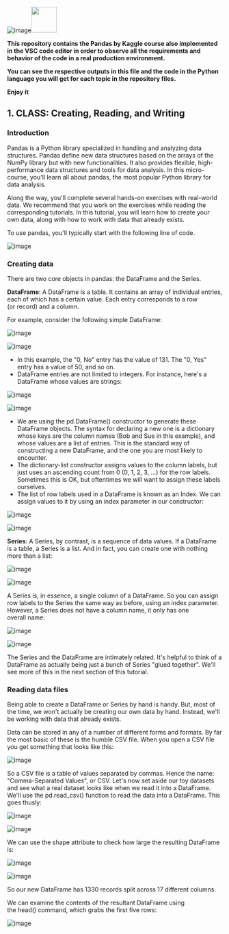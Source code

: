 

![image](https://github.com/CLAREISMO/Pandas-For-Data-Science-/assets/63759427/da26ede4-3224-4e66-8c46-a786ce6d4bb6)<img src="https://media.tenor.com/Nk6wJhshPaMAAAAi/dm4uz3-foekoe.gif" width="60px">


**This repository contains the Pandas by Kaggle course also implemented in the VSC code editor in order to observe all the requirements and behavior of the code in a real production environment.**

**You can see the respective outputs in this file and the code in the Python language you will get for each topic in the repository files.**

**Enjoy it**




## **1. CLASS: Creating, Reading, and Writing**

### **Introduction**

Pandas is a Python library specialized in handling and analyzing data structures. Pandas define new data structures based on the arrays of the NumPy library but with new functionalities. It also provides flexible, high-performance data structures and tools for data analysis. In this micro-course, you'll learn all about pandas, the most popular Python library for data analysis.

Along the way, you'll complete several hands-on exercises with real-world data. We recommend that you work on the exercises while reading the corresponding tutorials. In this tutorial, you will learn how to create your own data, along with how to work with data that already exists.

To use pandas, you'll typically start with the following line of code.

![image](https://github.com/CLAREISMO/Pandas-For-Data-Science-/assets/63759427/7f4f2ee2-79ad-4a69-9c3b-4792e04f12eb)


### **Creating data**
There are two core objects in pandas: the DataFrame and the Series.

**DataFrame**: A DataFrame is a table. It contains an array of individual entries, each of which has a certain value. Each entry corresponds to a row (or record) and a column.
																				
For example, consider the following simple DataFrame:

![image](https://github.com/CLAREISMO/Pandas-For-Data-Science-/assets/63759427/2123b696-743f-42ed-92ea-4393907974ce)

![image](https://github.com/CLAREISMO/Pandas-For-Data-Science-/assets/63759427/8ddda458-53d8-4c2d-8869-775c577ac922)


+ In this example, the "0, No" entry has the value of 131. The "0, Yes" entry has a value of 50, and so on. 
+ DataFrame entries are not limited to integers. For instance, here's a DataFrame whose values are strings:

![image](https://github.com/CLAREISMO/Pandas-For-Data-Science-/assets/63759427/9d4f3357-bdda-4d08-b0f1-ac064756377c)

![image](https://github.com/CLAREISMO/Pandas-For-Data-Science-/assets/63759427/8537ddeb-3de3-4140-8247-ec77f88fc757)

+ We are using the pd.DataFrame() constructor to generate these DataFrame objects. The syntax for declaring a new one is a dictionary whose keys are the column names (Bob and Sue in this example), and whose values are a list of entries. This is the standard way of constructing a new DataFrame, and the one you are most likely to encounter.
+ The dictionary-list constructor assigns values to the column labels, but just uses an ascending count from 0 (0, 1, 2, 3, ...) for the row labels. Sometimes this is OK, but oftentimes we will want to assign these labels ourselves.
+ The list of row labels used in a DataFrame is known as an Index. We can assign values to it by using an index parameter in our constructor:

![image](https://github.com/CLAREISMO/Pandas-For-Data-Science-/assets/63759427/af0a6495-adb2-4242-9b87-5785da65dc2c)

![image](https://github.com/CLAREISMO/Pandas-For-Data-Science-/assets/63759427/bd83f202-acb0-4766-8206-6785bc5ffc73)

**Series**: A Series, by contrast, is a sequence of data values. If a DataFrame is a table, a Series is a list. And in fact, you can create one with nothing more than a list:

![image](https://github.com/CLAREISMO/Pandas-For-Data-Science-/assets/63759427/2eeed9bc-fb9d-43a7-bc1d-457199a1e5c2)

![image](https://github.com/CLAREISMO/Pandas-For-Data-Science-/assets/63759427/f3d425b7-187c-4003-b8d0-95bd5dd8590c)

A Series is, in essence, a single column of a DataFrame. So you can assign row labels to the Series the same way as before, using an index parameter. However, a Series does not have a column name, it only has one overall name:

![image](https://github.com/CLAREISMO/Pandas-For-Data-Science-/assets/63759427/22aa96f0-2ee5-4543-8a90-5d525a0f93e0)

![image](https://github.com/CLAREISMO/Pandas-For-Data-Science-/assets/63759427/a2b62018-7bca-42dc-9823-ba754f5eed86)

The Series and the DataFrame are intimately related. It's helpful to think of a DataFrame as actually being just a bunch of Series "glued together". We'll see more of this in the next section of this tutorial.


### **Reading data files**

Being able to create a DataFrame or Series by hand is handy. But, most of the time, we won't actually be creating our own data by hand. Instead, we'll be working with data that already exists.

Data can be stored in any of a number of different forms and formats. By far the most basic of these is the humble CSV file. When you open a CSV file you get something that looks like this:


![image](https://github.com/CLAREISMO/Pandas-For-Data-Science-/assets/63759427/b70522db-078a-4b01-b662-5d2734f2cc20)



So a CSV file is a table of values separated by commas. Hence the name: "Comma-Separated Values", or CSV.
Let's now set aside our toy datasets and see what a real dataset looks like when we read it into a DataFrame. We'll use the pd.read_csv() function to read the data into a DataFrame. This goes thusly:

![image](https://github.com/CLAREISMO/Pandas-For-Data-Science-/assets/63759427/8f02e5f3-8a3c-421c-b807-a7e248ea1a31)

![image](https://github.com/CLAREISMO/Pandas-For-Data-Science-/assets/63759427/a7301f4e-b60b-4433-954a-fba0054109b3)

We can use the shape attribute to check how large the resulting DataFrame is:

![image](https://github.com/CLAREISMO/Pandas-For-Data-Science-/assets/63759427/38062534-4d7e-40b0-b256-54c53f4d3728)

![image](https://github.com/CLAREISMO/Pandas-For-Data-Science-/assets/63759427/70278072-869d-42e1-a320-a9afb3798495)

So our new DataFrame has 1330 records split across 17 different columns. 

We can examine the contents of the resultant DataFrame using the head() command, which grabs the first five rows:

![image](https://github.com/CLAREISMO/Pandas-For-Data-Science-/assets/63759427/1e80d0a5-9dc5-4795-a81f-a94c18014546)


































